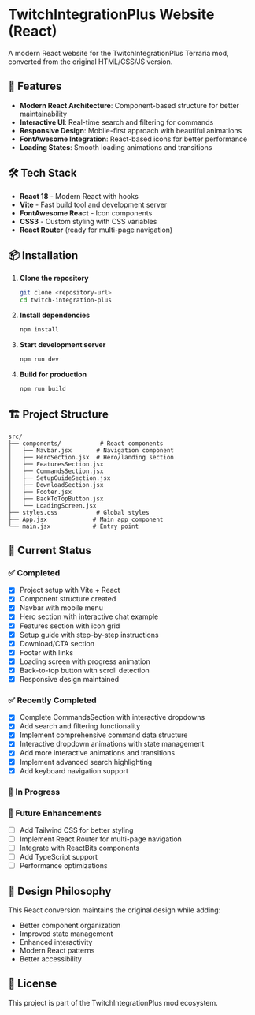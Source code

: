 # TwitchIntegrationPlus Website (React)

A modern React website for the TwitchIntegrationPlus Terraria mod, converted from the original HTML/CSS/JS version.

## 🚀 Features

- **Modern React Architecture**: Component-based structure for better maintainability
- **Interactive UI**: Real-time search and filtering for commands
- **Responsive Design**: Mobile-first approach with beautiful animations
- **FontAwesome Integration**: React-based icons for better performance
- **Loading States**: Smooth loading animations and transitions

## 🛠️ Tech Stack

- **React 18** - Modern React with hooks
- **Vite** - Fast build tool and development server
- **FontAwesome React** - Icon components
- **CSS3** - Custom styling with CSS variables
- **React Router** (ready for multi-page navigation)

## 📦 Installation

1. **Clone the repository**
   ```bash
   git clone <repository-url>
   cd twitch-integration-plus
   ```

2. **Install dependencies**
   ```bash
   npm install
   ```

3. **Start development server**
   ```bash
   npm run dev
   ```

4. **Build for production**
   ```bash
   npm run build
   ```

## 🏗️ Project Structure

```
src/
├── components/           # React components
│   ├── Navbar.jsx       # Navigation component
│   ├── HeroSection.jsx  # Hero/landing section
│   ├── FeaturesSection.jsx
│   ├── CommandsSection.jsx
│   ├── SetupGuideSection.jsx
│   ├── DownloadSection.jsx
│   ├── Footer.jsx
│   ├── BackToTopButton.jsx
│   └── LoadingScreen.jsx
├── styles.css           # Global styles
├── App.jsx             # Main app component
└── main.jsx            # Entry point
```

## 🎯 Current Status

### ✅ Completed
- [x] Project setup with Vite + React
- [x] Component structure created
- [x] Navbar with mobile menu
- [x] Hero section with interactive chat example
- [x] Features section with icon grid
- [x] Setup guide with step-by-step instructions
- [x] Download/CTA section
- [x] Footer with links
- [x] Loading screen with progress animation
- [x] Back-to-top button with scroll detection
- [x] Responsive design maintained

### ✅ Recently Completed
- [x] Complete CommandsSection with interactive dropdowns
- [x] Add search and filtering functionality
- [x] Implement comprehensive command data structure
- [x] Interactive dropdown animations with state management
- [x] Add more interactive animations and transitions
- [x] Implement advanced search highlighting
- [x] Add keyboard navigation support

### 🚧 In Progress


### 🔮 Future Enhancements
- [ ] Add Tailwind CSS for better styling
- [ ] Implement React Router for multi-page navigation
- [ ] Integrate with ReactBits components
- [ ] Add TypeScript support
- [ ] Performance optimizations

## 🎨 Design Philosophy

This React conversion maintains the original design while adding:
- Better component organization
- Improved state management
- Enhanced interactivity
- Modern React patterns
- Better accessibility

## 📄 License

This project is part of the TwitchIntegrationPlus mod ecosystem.
